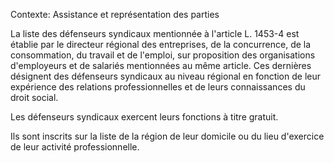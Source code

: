 Contexte: Assistance et représentation des parties

La liste des défenseurs syndicaux mentionnée à l'article L. 1453-4 est établie par le directeur régional des entreprises, de la concurrence, de la consommation, du travail et de l'emploi, sur proposition des organisations d'employeurs et de salariés mentionnées au même article. Ces dernières désignent des défenseurs syndicaux au niveau régional en fonction de leur expérience des relations professionnelles et de leurs connaissances du droit social.

Les défenseurs syndicaux exercent leurs fonctions à titre gratuit.

Ils sont inscrits sur la liste de la région de leur domicile ou du lieu d'exercice de leur activité professionnelle.